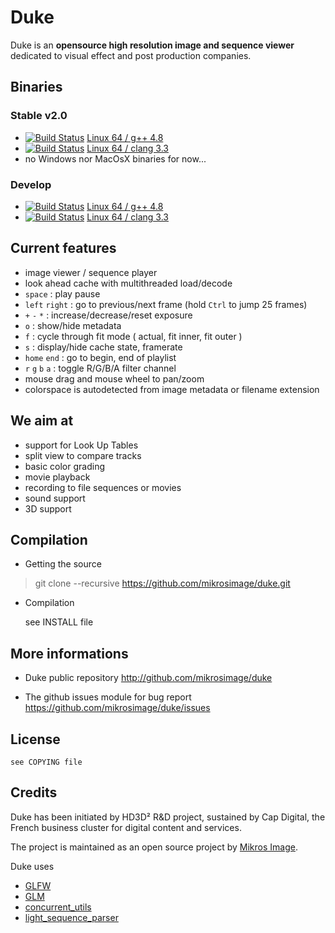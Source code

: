 Duke
====

Duke is an **opensource high resolution image and sequence viewer** dedicated to visual effect and post production companies.

Binaries
--------

### Stable v2.0

* [![Build Status](http://www.bbteam.fr:8090/buildStatus/icon?job=duke-master/compiler=gcc)](http://www.bbteam.fr:8090/job/duke-master/compiler=gcc/) [Linux 64 / g++ 4.8](http://www.bbteam.fr:8090/job/duke-master/compiler=gcc/lastSuccessfulBuild/artifact/dist/*zip*/dist.zip)
* [![Build Status](http://www.bbteam.fr:8090/buildStatus/icon?job=duke-master/compiler=clang)](http://www.bbteam.fr:8090/job/duke-master/compiler=clang/) [Linux 64 / clang 3.3](http://www.bbteam.fr:8090/job/duke-master/compiler=clang/lastSuccessfulBuild/artifact/dist/*zip*/dist.zip)
* no Windows nor MacOsX binaries for now...


### Develop

* [![Build Status](http://www.bbteam.fr:8090/buildStatus/icon?job=duke-develop/compiler=gcc)](http://www.bbteam.fr:8090/job/duke-develop/compiler=gcc/) [Linux 64 / g++ 4.8](http://www.bbteam.fr:8090/job/duke-develop/compiler=gcc/lastSuccessfulBuild/artifact/dist/*zip*/dist.zip)
* [![Build Status](http://www.bbteam.fr:8090/buildStatus/icon?job=duke-develop/compiler=clang)](http://www.bbteam.fr:8090/job/duke-develop/compiler=clang/) [Linux 64 / clang 3.3](http://www.bbteam.fr:8090/job/duke-develop/compiler=clang/lastSuccessfulBuild/artifact/dist/*zip*/dist.zip)

Current features
----------------

* image viewer / sequence player
* look ahead cache with multithreaded load/decode
* `space` : play pause
* `left` `right` : go to previous/next frame (hold `Ctrl` to jump 25 frames)
* `+` `-` `*` : increase/decrease/reset exposure
* `o` : show/hide metadata
* `f` : cycle through fit mode ( actual, fit inner, fit outer )
* `s` : display/hide cache state, framerate
* `home` `end` : go to begin, end of playlist
* `r` `g` `b` `a` : toggle R/G/B/A filter channel
* mouse drag and mouse wheel to pan/zoom
* colorspace is autodetected from image metadata or filename extension


We aim at
---------

* support for Look Up Tables
* split view to compare tracks
* basic color grading
* movie playback
* recording to file sequences or movies
* sound support
* 3D support


Compilation
-----------

* Getting the source

> git clone --recursive https://github.com/mikrosimage/duke.git  

* Compilation

    see INSTALL file

More informations 
-----------------

* Duke public repository
http://github.com/mikrosimage/duke

* The github issues module for bug report
https://github.com/mikrosimage/duke/issues


License
-------

    see COPYING file


Credits
-------

Duke has been initiated by HD3D² R&D project, sustained by Cap Digital, the French business cluster for digital content and services.

The project is maintained as an open source project by [Mikros Image](http://www.mikrosimage.eu).

Duke uses
* [GLFW](https://github.com/elmindreda/glfw)
* [GLM](https://github.com/Groovounet/glm)
* [concurrent_utils](https://github.com/mikrosimage/concurrent_utils)
* [light_sequence_parser](https://github.com/gchatelet/light_sequence_parser)
